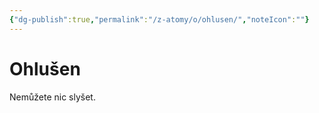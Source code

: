 ```yaml
---
{"dg-publish":true,"permalink":"/z-atomy/o/ohlusen/","noteIcon":""}
---
```


# Ohlušen
Nemůžete nic slyšet.